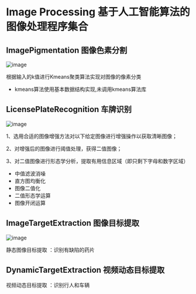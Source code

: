 # Image Processing 基于人工智能算法的图像处理程序集合

## ImagePigmentation 图像色素分割

![image](ImagePigmentation/IMGP8080.JPG)

根据输入的k值进行Kmeans聚类算法实现对图像的像素分类

* kmeans算法使用基本数据结构实现,未调用kmeans算法库

## LicensePlateRecognition 车牌识别

![image](https://img-blog.csdn.net/20180417231115765?watermark/2/text/aHR0cHM6Ly9ibG9nLmNzZG4ubmV0L3dzaDU5NjgyMzkxOQ==/font/5a6L5L2T/fontsize/400/fill/I0JBQkFCMA==/dissolve/70)

1、选用合适的图像增强方法对以下给定图像进行增强操作以获取清晰图像；

2、对增强后的图像进行阈值处理，获得二值图像；

3、对二值图像进行形态学分析，提取有用信息区域（即只剩下字母和数字区域）

* 中值滤波消噪
* 直方图均衡化
* 图像二值化
* 二值形态学运算
* 图像开闭运算

## ImageTargetExtraction 图像目标提取

![image](ImageTargetExtraction/001.png)

静态图像目标提取 ：识别有缺陷的药片

## DynamicTargetExtraction 视频动态目标提取 

视频动态目标提取 ：识别行人和车辆